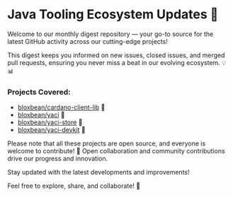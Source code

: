 
# Java Tooling Ecosystem Updates 🚀

Welcome to our monthly digest repository — your go-to source for the latest GitHub activity across our cutting-edge projects! 

This digest keeps you informed on new issues, closed issues, and merged pull requests, ensuring you never miss a beat in our evolving ecosystem. 💡📊

### Projects Covered:
- [bloxbean/cardano-client-lib](https://github.com/bloxbean/cardano-client-lib) 🔗
- [bloxbean/yaci](https://github.com/bloxbean/yaci) 🔗
- [bloxbean/yaci-store](https://github.com/bloxbean/yaci-store) 🔗
- [bloxbean/yaci-devkit](https://github.com/bloxbean/yaci-devkit) 🔗

Please note that all these projects are open source, and everyone is welcome to contribute! 
🤝 Open collaboration and community contributions drive our progress and innovation.

Stay updated with the latest developments and improvements!

Feel free to explore, share, and collaborate! 🎉

